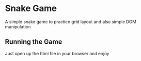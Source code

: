 # Snake Game

A simple snake game to practice grid layout and also simple DOM manipulation

## Running the Game

Just open up the html file in your browser and enjoy
